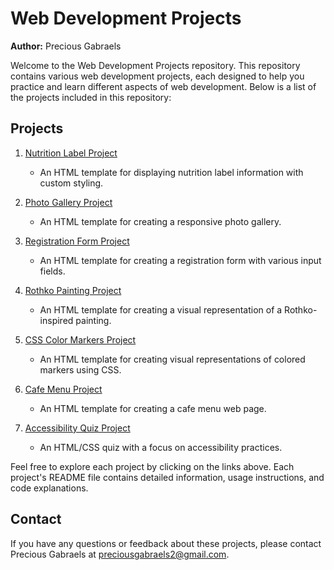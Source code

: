 # Web Development Projects

**Author:** Precious Gabraels

Welcome to the Web Development Projects repository. This repository contains various web development projects, each designed to help you practice and learn different aspects of web development. Below is a list of the projects included in this repository:

## Projects

1. [Nutrition Label Project](Nutrition_Label/README.md)
   - An HTML template for displaying nutrition label information with custom styling.
   
2. [Photo Gallery Project](photo_gallery/README.md)
   - An HTML template for creating a responsive photo gallery.

3. [Registration Form Project](registration_form/README.md)
   - An HTML template for creating a registration form with various input fields.

4. [Rothko Painting Project](rothko_painting/README.md)
   - An HTML template for creating a visual representation of a Rothko-inspired painting.

5. [CSS Color Markers Project](css_color_marker/README.md)
   - An HTML template for creating visual representations of colored markers using CSS.

6. [Cafe Menu Project](coffee_shop/README.md)
   - An HTML template for creating a cafe menu web page.

7. [Accessibility Quiz Project](quiz_site/README.md)
   - An HTML/CSS quiz with a focus on accessibility practices.

Feel free to explore each project by clicking on the links above. Each project's README file contains detailed information, usage instructions, and code explanations.

## Contact
If you have any questions or feedback about these projects, please contact Precious Gabraels at [preciousgabraels2@gmail.com](preciousgabraels2@gmail.com).
